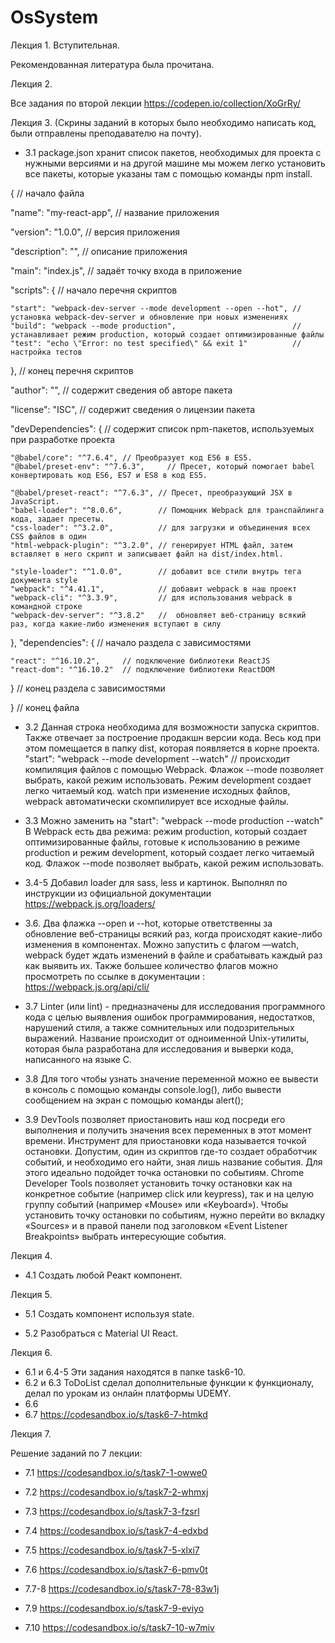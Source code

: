 # OsSystem

Лекция 1. Вступительная.

Рекомендованная литература была прочитана.

Лекция 2. 

Все задания по второй лекции https://codepen.io/collection/XoGrRy/


Лекция 3. (Скрины заданий в которых было необходимо написать код, были отправлены преподавателю на почту).

- 3.1 package.json хранит список пакетов, необходимых для проекта с нужными версиями и на другой машине мы можем легко установить все пакеты, которые указаны там с помощью команды npm install.

{                            // начало файла

  "name": "my-react-app",    // название приложения
  
  "version": "1.0.0",        // версия приложения
  
  "description": "",         // описание приложения
  
  "main": "index.js",        // задаёт точку входа в приложение
  
  "scripts": {               // начало перечня скриптов
  
    "start": "webpack-dev-server --mode development --open --hot", // установка webpack-dev-server и обновление при новых изменениях
    "build": "webpack --mode production",                          // устанавливает режим production, который создает оптимизированные файлы
    "test": "echo \"Error: no test specified\" && exit 1"          // настройка тестов
  },                         // конец перечня скриптов
  
  "author": "",              // содержит сведения об авторе пакета
  
  "license": "ISC",          // содержит сведения о лицензии пакета
  
  "devDependencies": {       // содержит список npm-пакетов, используемых при разработке проекта
  
    "@babel/core": "^7.6.4", // Преобразует код ES6 в ES5.
    "@babel/preset-env": "^7.6.3",     // Пресет, который помогает babel конвертировать код ES6, ES7 и ES8 в код ES5.

    "@babel/preset-react": "^7.6.3", // Пресет, преобразующий JSX в JavaScript.
    "babel-loader": "^8.0.6",        // Помощник Webpack для транспайлинга кода, задает пресеты.
    "css-loader": "^3.2.0",          // для загрузки и объединения всех CSS файлов в один
    "html-webpack-plugin": "^3.2.0", // генерирует HTML файл, затем вставляет в него скрипт и записывает файл на dist/index.html.

    "style-loader": "^1.0.0",        // добавит все стили внутрь тега документа style
    "webpack": "^4.41.1",            // добавит webpack в наш проект
    "webpack-cli": "^3.3.9",         // для использования webpack в командной строке
    "webpack-dev-server": "^3.8.2"   //  обновляет веб-страницу всякий раз, когда какие-либо изменения вступают в силу
  },
  "dependencies": {          // начало раздела с зависимостями
  
    "react": "^16.10.2",     // подключение библиотеки ReactJS
    "react-dom": "^16.10.2"  // подключение библиотеки ReactDOM
  }                          // конец раздела с зависимостями
  
}                            // конец файла


- 3.2 Данная строка необходима для возможности запуска скриптов. Также отвечает за построение продакшн версии кода. Весь код при этом помещается в папку dist, которая появляется в корне проекта.  "start": "webpack --mode development --watch"   // происходит компиляция файлов с помощью Webpack. Флажок --mode позволяет выбрать, какой режим использовать. Режим development создает легко читаемый код. watch при изменение исходных файлов, webpack автоматически скомпилирует все исходные файлы.

- 3.3  Можно заменить на "start": "webpack --mode production --watch" В Webpack есть два режима: режим production, который создает оптимизированные файлы, готовые к использованию в режиме production и режим development, который создает легко читаемый код. Флажок --mode позволяет выбрать, какой режим использовать.

- 3.4-5 Добавил loader для sass, less и картинок. Выполнял по инструкции из официальной документации https://webpack.js.org/loaders/

- 3.6. Два флажка --open и --hot, которые ответственны за обновление веб-страницы всякий раз, когда происходят какие-либо изменения в компонентах. 
Можно запустить с флагом —watch, webpack будет ждать изменений в файле и срабатывать каждый раз как выявить их. Также большее количество флагов можно просмотреть по ссылке в документации : https://webpack.js.org/api/cli/ 

- 3.7 Linter (или lint) - предназначены для исследования программного кода с целью выявления ошибок программирования, недостатков, нарушений стиля, а также сомнительных или подозрительных выражений. Название происходит от одноименной Unix-утилиты, которая была разработана для исследования и выверки кода, написанного на языке C.

- 3.8 Для того чтобы узнать значение переменной можно ее вывести в консоль с помощью команды console.log(), либо вывести сообщением на экран с помощью команды alert(); 

<script>
  
  let firstName = "Taras";
  
  let secondName = "Sidak";
  
  console.log(firstName);
  
  console.log(secondName);
  
</script>

- 3.9 DevTools позволяет приостановить наш код посреди его выполнения и получить значения всех переменных в этот момент времени. Инструмент для приостановки кода называется точкой остановки. 
Допустим, один из скриптов где-то создает обработчик событий, и необходимо его найти, зная лишь название события. Для этого идеально подойдет
точка остановки по событиям. Chrome Developer Tools позволяет установить точку остановки как на конкретное событие (например click или keypress), так и на целую группу событий (например «Mouse» или «Keyboard»). Чтобы установить точку остановки по событиям, нужно перейти во вкладку «Sources» и в правой панели под заголовком «Event Listener Breakpoints» выбрать интересующие события.


Лекция 4.
- 4.1 Создать любой Реакт компонент.

Лекция 5.
- 5.1 Создать компонент используя state.

- 5.2 Разобраться с Material UI React.

Лекция 6.

- 6.1 и 6.4-5 Эти задания находятся в папке task6-10.
- 6.2 и 6.3 ToDoList сделал дополнительные функции к функционалу, делал по урокам из онлайн платформы UDEMY.
- 6.6 
- 6.7 https://codesandbox.io/s/task6-7-htmkd


Лекция 7.

Решение заданий по 7 лекции:  

- 7.1 https://codesandbox.io/s/task7-1-owwe0

- 7.2 https://codesandbox.io/s/task7-2-whmxj

- 7.3 https://codesandbox.io/s/task7-3-fzsrl

- 7.4 https://codesandbox.io/s/task7-4-edxbd

- 7.5 https://codesandbox.io/s/task7-5-xlxi7

- 7.6 https://codesandbox.io/s/task7-6-pmv0t

- 7.7-8 https://codesandbox.io/s/task7-78-83w1j

- 7.9 https://codesandbox.io/s/task7-9-eviyo

- 7.10 https://codesandbox.io/s/task7-10-w7miv


